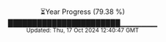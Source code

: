 <p align="center">
⏳Year Progress (79.38 %) <br>
███████████████████████▁▁▁▁▁▁▁ <br>
<sub>Updated: Thu, 17 Oct 2024 12:40:47 GMT</sub>
</p>

